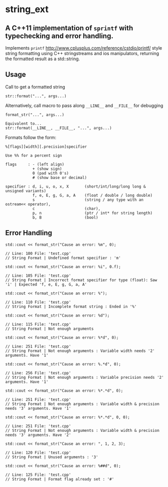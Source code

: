 # string_ext
## A C++11 implementation of `sprintf` with typechecking and error handling.

Implements `printf` http://www.cplusplus.com/reference/cstdio/printf/ style string formatting using C++ stringstreams and ios manipulators, returning the formatted result as a std::string. 

## Usage

Call to get a formatted string 
	
	str::format("...", args...)
	
Alternatively, call macro to pass along `__LINE__` and `__FILE__` for debugging
	
	format_str("...", args...)

	Equivalent to...
	str::format(__LINE__, __FILE__, "...", args...)

Formats follow the form:
	
	%[flags][width][.precision]specifier 

	Use %% for a percent sign

	flags	  : - (left align)
				+ (show sign)
				0 (pad with 0's)
				# (show base or decimal) 

	specifier : d, i, u, o, x, X       (short/int/long/long long & unsigned variants)
				f, e, E, g, G, a, A    (float / double / long double)
				s                      (string / any type with an ostream<< operator), 
				c                      (char), 
				p, n                   (ptr / int* for string length)
	            b, B                   (bool)

## Error Handling

	std::cout << format_str("Cause an error: %m", 0);
	
	// Line: 100 File: 'test.cpp'
	// String Format | Undefined format specifier : 'm'

	std::cout << format_str("Cause an error: %i", 0.f);
	
	// Line: 105 File: 'test.cpp'
	// String Format | Incorrect format specifier for type (float): Saw 'i' | Expected 'f, e, E, g, G, a, A'
	
	std::cout << format_str("Cause an error: %");
	
	// Line: 110 File: 'test.cpp'
	// String Format | Incomplete format string : Ended in '%'

	std::cout << format_str("Cause an error: %d");
	
	// Line: 115 File: 'test.cpp'
	// String Format | Not enough arguments

	std::cout << format_str("Cause an error: %*d", 0);
	
	// Line: 251 File: 'test.cpp'
	// String Format | Not enough arguments : Variable width needs '2' arguments. Have '1'
	
	std::cout << format_str("Cause an error: %.*d", 0);
	
	// Line: 256 File: 'test.cpp'
	// String Format | Not enough arguments : Variable precision needs '2' arguments. Have '1'

	std::cout << format_str("Cause an error: %*.*d", 0);
	
	// Line: 251 File: 'test.cpp'
	// String Format | Not enough arguments : Variable width & precision needs '3' arguments. Have '1'

	std::cout << format_str("Cause an error: %*.*d", 0, 0);
	
	// Line: 251 File: 'test.cpp'
	// String Format | Not enough arguments : Variable width & precision needs '3' arguments. Have '2'

	std::cout << format_str("Cause an error: ", 1, 2, 3);
	
	// Line: 120 File: 'test.cpp'
	// String Format | Unused arguments : '3'

	std::cout << format_str("Cause an error: %##d", 0);
	
	// Line: 125 File: 'test.cpp'
	// String Format | Format flag already set : '#'
